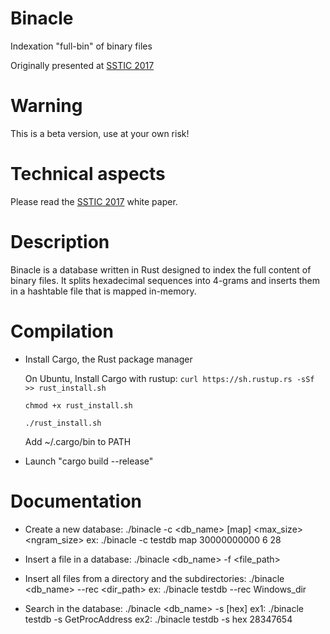 # Binacle
Indexation "full-bin" of binary files

Originally presented at [SSTIC 2017](https://www.sstic.org/2017/presentation/binacle_indexation_full-bin_de_fichiers_binaires/)

# Warning
This is a beta version, use at your own risk!

# Technical aspects
Please read the [SSTIC 2017](https://www.sstic.org/2017/presentation/binacle_indexation_full-bin_de_fichiers_binaires/) white paper.

# Description
Binacle is a database written in Rust designed to index the full content of binary files. It splits hexadecimal sequences into 4-grams and inserts them in a hashtable file that is mapped in-memory.

# Compilation
*  Install Cargo, the Rust package manager
    
    On Ubuntu, Install Cargo with rustup:
    `curl https://sh.rustup.rs -sSf >> rust_install.sh`
    
    `chmod +x rust_install.sh`
    
    `./rust_install.sh`
    
    Add ~/.cargo/bin to PATH 

*  Launch "cargo build --release"

# Documentation
*  Create a new database:
./binacle -c <db_name> [map] <max_size> <alignment> <ngram_size>
ex: ./binacle -c testdb map 30000000000 6 28

* Insert a file in a database:
./binacle <db_name> -f <id> <file_path>

* Insert all files from a directory and the subdirectories:
./binacle <db_name> --rec <dir_path>
ex: ./binacle testdb --rec Windows_dir

* Search in the database:
./binacle <db_name> -s [hex] <string>
ex1: ./binacle testdb -s GetProcAddress
ex2: ./binacle testdb -s hex 28347654